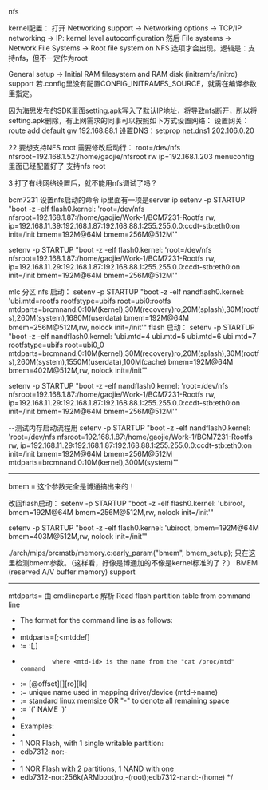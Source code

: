 nfs

kernel配置：
打开 Networking support -> Networking options -> TCP/IP networking -> IP: kernel level autoconfiguration 然后
File systems -> Network File Systems -> Root file system on NFS 选项才会出现。逻辑是：支持nfs，但不一定作为root


General setup -> Initial RAM filesystem and RAM disk (initramfs/initrd) support
若.config里没有配置CONFIG_INITRAMFS_SOURCE，就需在编译参数里指定。



因为海思发布的SDK里面setting.apk写入了默认IP地址，将导致nfs断开，所以将setting.apk删除，有上网需求的同事可以按照如下方式设置网络：
设置网关：route add default gw 192.168.88.1  设置DNS：setprop net.dns1 202.106.0.20


22 要想支持NFS root 需要修改启动行：
   root=/dev/nfs nfsroot=192.168.1.52:/home/gaojie/nfsroot rw ip=192.168.1.203
   menuconfig 里面已经配置好了 支持nfs root


3 打了有线网络设置后，就不能用nfs调试了吗？

bcm7231
设置nfs启动的命令 ip里面有一项是server ip
setenv -p STARTUP "boot -z -elf flash0.kernel: 'root=/dev/nfs nfsroot=192.168.1.87:/home/gaojie/Work-1/BCM7231-Rootfs rw, ip=192.168.11.39:192.168.1.87:192.168.88.1:255.255.0.0:ccdt-stb:eth0:on init=/init bmem=192M@64M bmem=256M@512M'"

setenv -p STARTUP "boot -z -elf flash0.kernel: 'root=/dev/nfs nfsroot=192.168.1.87:/home/gaojie/Work-1/BCM7231-Rootfs rw, ip=192.168.11.29:192.168.1.87:192.168.88.1:255.255.0.0:ccdt-stb:eth0:on init=/init bmem=192M@64M bmem=256M@512M'"

mlc 分区
nfs 启动：
setenv -p STARTUP "boot -z -elf  nandflash0.kernel: 'ubi.mtd=rootfs rootfstype=ubifs root=ubi0:rootfs mtdparts=brcmnand.0:10M(kernel),30M(recovery)ro,20M(splash),30M(rootfs),260M(system),1680M(userdata)   bmem=192M@64M bmem=256M@512M,rw, nolock init=/init'"
flash 启动：
setenv -p STARTUP "boot -z -elf  nandflash0.kernel: 'ubi.mtd=4 ubi.mtd=5 ubi.mtd=6 ubi.mtd=7 rootfstype=ubifs root=ubi0_0 mtdparts=brcmnand.0:10M(kernel),30M(recovery)ro,20M(splash),30M(rootfs),260M(system),1550M(userdata),100M(cache) bmem=192M@64M bmem=402M@512M,rw, nolock init=/init'"


setenv -p STARTUP "boot -z -elf nandflash0.kernel: 'root=/dev/nfs nfsroot=192.168.1.87:/home/gaojie/Work-1/BCM7231-Rootfs rw, ip=192.168.11.29:192.168.1.87:192.168.88.1:255.255.0.0:ccdt-stb:eth0:on init=/init bmem=192M@64M bmem=256M@512M'"

--测试内存启动流程用
setenv -p STARTUP "boot -z -elf nandflash0.kernel: 'root=/dev/nfs nfsroot=192.168.1.87:/home/gaojie/Work-1/BCM7231-Rootfs rw, ip=192.168.11.29:192.168.1.87:192.168.88.1:255.255.0.0:ccdt-stb:eth0:on init=/init bmem=192M@64M bmem=256M@512M mtdparts=brcmnand.0:10M(kernel),300M(system)'"


------------------

bmem = 这个参数完全是博通搞出来的！

改回flash启动：
setenv -p STARTUP "boot -z -elf flash0.kernel: 'ubiroot, bmem=192M@64M bmem=256M@512M,rw, nolock init=/init'"

setenv -p STARTUP "boot -z -elf flash0.kernel: 'ubiroot, bmem=192M@64M bmem=403M@512M,rw, nolock init=/init'"

./arch/mips/brcmstb/memory.c:early_param("bmem", bmem_setup);
只在这里检测bmem参数。（这样看，好像是博通加的不像是kernel标准的了？）
BMEM (reserved A/V buffer memory) support


-----------------------------
mtdparts= 由 cmdlinepart.c 解析
Read flash partition table from command line

 * The format for the command line is as follows:
 *
 * mtdparts=<mtddef>[;<mtddef]
 * <mtddef>  := <mtd-id>:<partdef>[,<partdef>]
 *              where <mtd-id> is the name from the "cat /proc/mtd" command
 * <partdef> := <size>[@offset][<name>][ro][lk]
 * <mtd-id>  := unique name used in mapping driver/device (mtd->name)
 * <size>    := standard linux memsize OR "-" to denote all remaining space
 * <name>    := '(' NAME ')'
 *
 * Examples:
 *
 * 1 NOR Flash, with 1 single writable partition:
 * edb7312-nor:-
 *
 * 1 NOR Flash with 2 partitions, 1 NAND with one
 * edb7312-nor:256k(ARMboot)ro,-(root);edb7312-nand:-(home)
 */






